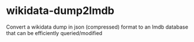 # wikidata-dump2lmdb
Convert a wikidata dump in json (compressed) format to an lmdb database that can be efficiently queried/modified
